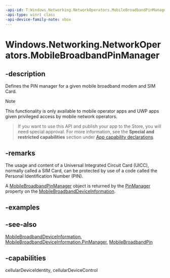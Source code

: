 ```yaml
---
-api-id: T:Windows.Networking.NetworkOperators.MobileBroadbandPinManager
-api-type: winrt class
-api-device-family-note: xbox
---
```


<!-- Class syntax.
public class MobileBroadbandPinManager : Windows.Networking.NetworkOperators.IMobileBroadbandPinManager
-->

# Windows.Networking.NetworkOperators.MobileBroadbandPinManager

## -description
Defines the PIN manager for a given mobile broadband modem and SIM Card.

> [!NOTE]
> This functionality is only available to mobile operator apps and UWP apps given privileged access by mobile network operators.



> If you want to use this API and publish your app to the Store, you will need special approval. For more information, see the **Special and restricted capabilities** section under [App capability declarations](https://docs.microsoft.com/windows/uwp/packaging/app-capability-declarations). 

## -remarks
The usage and content of a Universal Integrated Circuit Card (UICC), normally called a SIM Card, can be protected by use of a code called the Personal Identification Number (PIN).

A [MobileBroadbandPinManager](mobilebroadbandpinmanager.md) object is returned by the [PinManager](mobilebroadbanddeviceinformation_pinmanager.md) property on the [MobileBroadbandDeviceInformation](mobilebroadbanddeviceinformation.md).

## -examples

## -see-also
[MobileBroadbandDeviceInformation](mobilebroadbanddeviceinformation.md), [MobileBroadbandDeviceInformation.PinManager](mobilebroadbanddeviceinformation_pinmanager.md), [MobileBroadbandPin](mobilebroadbandpin.md)
## -capabilities
cellularDeviceIdentity, cellularDeviceControl
